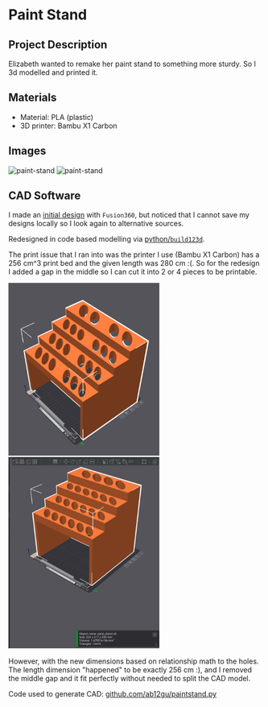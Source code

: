 # Paint Stand

## Project Description

Elizabeth wanted to remake her paint stand to something more sturdy. So I 3d modelled and printed it. 

## Materials

- Material: PLA (plastic)
- 3D printer: Bambu X1 Carbon

## Images

<img src="/design/3d-modeling/projects/paint-stand/images/cardboard-stand-front.png" alt="paint-stand" width="300">
<img src="/design/3d-modeling/projects/paint-stand/images/cardboard-stand-top.png" alt="paint-stand" width="300">


## CAD Software

I made an [initial design](https://www.instagram.com/p/DKfyQ5iSKEm/) with `Fusion360`, but noticed that I cannot save my designs locally so I look again to alternative sources. 

Redesigned in code based modelling via [python/`build123d`](https://blog.abgup.com/design/3d-modeling/code-based-modelling/build123d/). 

The print issue that I ran into was the printer I use (Bambu X1 Carbon) has a 256 cm^3 print bed and the given length was 280 cm :(. So for the redesign I added a gap in the middle so I can cut it into 2 or 4 pieces to be printable. 

<img src="/design/3d-modeling/projects/paint-stand/images/paint-stand-cad-gap.png" alt="paint-stand" width="300">
<img src="/design/3d-modeling/projects/paint-stand/images/paint-stand-cad.png" alt="paint-stand" width="300">

However, with the new dimensions based on relationship math to the holes. The length dimension "happened" to be exactly 256 cm :), and I removed the middle gap and it fit perfectly without needed to split the CAD model. 

Code used to generate CAD: [github.com/ab12gu/paintstand.py](https://github.com/ab12gu/cad-scripts/blob/main/build123d/paint-stand/code/paintstand.py)
